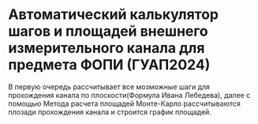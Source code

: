 # Автоматический калькулятор шагов и площадей внешнего измерительного канала для предмета ФОПИ (ГУАП2024)
В первую очередь рассчитывает все мозможные шаги для прохождения канала по плоскости(Формула Ивана Лебедева), далее с помощью Метода расчета площадей Монте-Карло рассчитываются плозади прохождения канала и строится график площадей.
